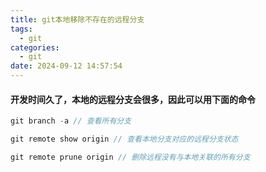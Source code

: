 ```yaml
---
title: git本地移除不存在的远程分支
tags:
  - git
categories:
  - git
date: 2024-09-12 14:57:54
---
```


#### 开发时间久了，本地的远程分支会很多，因此可以用下面的命令

```javascript
git branch -a // 查看所有分支
```

```javascript
git remote show origin // 查看本地分支对应的远程分支状态
```

```javascript
git remote prune origin // 删除远程没有与本地关联的所有分支
```

